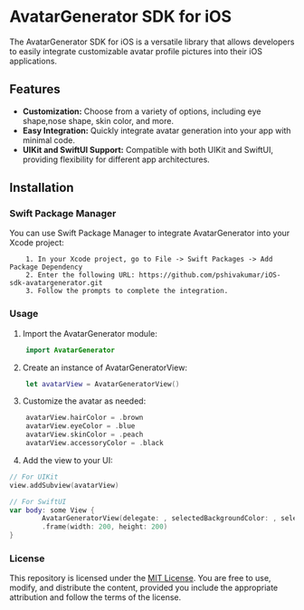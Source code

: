 # AvatarGenerator SDK for iOS

The AvatarGenerator SDK for iOS is a versatile library that allows developers to easily integrate customizable avatar profile pictures into their iOS applications.

## Features

- **Customization:** Choose from a variety of options, including eye shape,nose shape, skin color, and more.
- **Easy Integration:** Quickly integrate avatar generation into your app with minimal code.
- **UIKit and SwiftUI Support:** Compatible with both UIKit and SwiftUI, providing flexibility for different app architectures.

## Installation

### Swift Package Manager

You can use Swift Package Manager to integrate AvatarGenerator into your Xcode project:


        1. In your Xcode project, go to File -> Swift Packages -> Add Package Dependency
        2. Enter the following URL: https://github.com/pshivakumar/iOS-sdk-avatargenerator.git
        3. Follow the prompts to complete the integration.

### Usage

1. Import the AvatarGenerator module:

```swift
    import AvatarGenerator
```
2. Create an instance of AvatarGeneratorView:

```swift
    let avatarView = AvatarGeneratorView()
```
3. Customize the avatar as needed:

```swift
    avatarView.hairColor = .brown
    avatarView.eyeColor = .blue
    avatarView.skinColor = .peach
    avatarView.accessoryColor = .black
```
4. Add the view to your UI:

```swift
// For UIKit
view.addSubview(avatarView)

// For SwiftUI
var body: some View {
        AvatarGeneratorView(delegate: , selectedBackgroundColor: , selectedEyeShape: , selectedShapeColor: , selectedMouthShape: )
        .frame(width: 200, height: 200)
}
```
### License
This repository is licensed under the [MIT License](LICENSE). You are free to use, modify, and distribute the content, provided you include the appropriate attribution and follow the terms of the license.